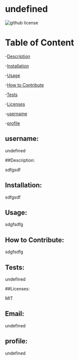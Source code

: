 # undefined

  ![github license](https://img.shields.io/badge/license-MIT-green.svg)


  # Table of Content
  -[Description](#Description)

  -[Installation](#Installation)
  
  -[Usage](#Usage)

  -[How to Contribute](#Contribution)

  -[Tests](#Tests)

  -[Licenses](#Licenses)

  -[username](#username)

  -[profile](#profile)

## username:

  undefined

##Description:

  sdfgsdf

## Installation:

  sdfgsdf

## Usage: 

  sdgfsdfg

## How to Contribute:

  sdgfsdfg

## Tests:

  undefined

##Licenses:

  MIT


## Email: 

  undefined

## profile:

  undefined


